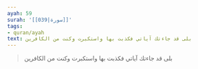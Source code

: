 ```yaml
---
ayah: 59
surah: '[[039|سورة]]'
tags:
- quran/ayah
text: بلى قد جاءتك آياتي فكذبت بها واستكبرت وكنت من الكافرين
---
```

> بلى قد جاءتك آياتي فكذبت بها واستكبرت وكنت من الكافرين
